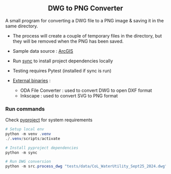 <h2 align="center">DWG to PNG Converter</h2>

A small program for converting a DWG file to a PNG image & saving it in the same directory.

- The process will create a couple of temporary files in the directory, but they will be removed when the PNG has been saved.

- Sample data source : [ArcGIS](https://www.arcgis.com/home/item.html?id=1f4194190c5f435b8162bbf6b97aa341)

- Run [sync](/sync.py) to install project dependencies locally

- Testing requires Pytest (installed if sync is run)

- [External binaries](/src/modules) :

  - ODA File Converter : used to convert DWG to open DXF format
  - Inkscape : used to convert SVG to PNG format

### Run commands

Check [pyproject](/pyproject.toml) for system requirements

```ps1
# Setup local env
python -m venv .venv
./.venv/scripts/activate

# Install pyproject dependencies
python -m sync

# Run DWG conversion
python -m src.process_dwg "tests/data/CoL_WaterUtility_Sept25_2024.dwg"

```
